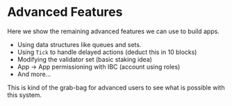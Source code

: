 # Advanced Features

Here we show the remaining advanced features we can use to build apps.

* Using data structures like queues and sets.
* Using `Tick` to handle delayed actions (deduct this in 10 blocks)
* Modifying the validator set (basic staking idea)
* App -> App permissioning with IBC (account using roles)
* And more...

This is kind of the grab-bag for advanced users to see what is possible with
this system.

